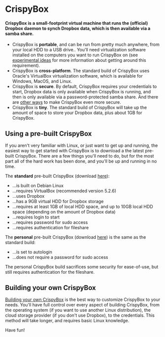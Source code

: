 # CrispyBox

#### CrispyBox is a small-footprint virtual machine that runs the (official) Dropbox daemon to synch Dropbox data, which is then available via a samba share.

* CrispyBox is **portable**, and can be run from pretty much anywhere, from your local HDD to a USB drive.. You'll need virtualization software installed on the computers you want to run CrispyBox on (see [experimental ideas](https://github.com/APrettyCoolProgram/CrispyBox/blob/master/Experimental_ideas.md) for more information about getting around this requirement).
* CrispyBox is **cross-platform**. The standard build of CrispyBox uses Oracle's VirtualBox virtualization software, which is available for Windows, MacOS, and Linux.
* CrispyBox is **secure**. By default, CrispyBox requires your credentials to start, Dropbox data is only available when CrispyBox is running, and then is only available via a password-protected samba share. And there are [other ways](https://github.com/APrettyCoolProgram/CrispyBox/blob/master/Experimental_ideas.md) to make CrispyBox even more secure.
* CrispyBox is **tiny**. The standard build of CrispyBox will take up the amount of space to store your Dropbox data, plus about 1GB for CrispyBox.

## Using a pre-built CrispyBox
If you aren't very familiar with Linux, or just want to get up and running, the easiest way to get started with CrispyBox is to download a the latest pre-built CrispyBox. There are a few things you'll need to do, but for the most part all of the hard work has been done, and you'll be up and running in no time.

The **standard** pre-built CrispyBox (download [here](https://github.com/APrettyCoolProgram/CrispyBox/blob/master/Build_your_own_CrispyBox.md)):
* ...is built on Debian Linux
* ...requires VirtualBox (recommended version 5.2.6)
* ...uses Dropbox
* ...has a 9GB virtual HDD for Dropbox storage
* ...requires at least 1GB of local HDD space, and up to 10GB local HDD space (depending on the amount of Dropbox data)
* ...requires login to start
* ...requires password for sudo access
* ...requires authentication for fileshare

The **personal** pre-built CrispyBox (download [here](https://github.com/APrettyCoolProgram/CrispyBox/blob/master/Build_your_own_CrispyBox.md)) is the same as the standard build:
* ...is set to autologin
* ...does not require a password for sudo access

The personal CrispyBox build sacrifices some security for ease-of-use, but still requires authentication for the fileshare.

## Building your own CrispyBox
[Building your own CrispyBox](https://github.com/APrettyCoolProgram/CrispyBox/blob/master/Build_a_standard_CrispyBox.md) is the best way to customize CrispyBox to your needs. You'll have full control over every aspect of building CrispyBox, from the operating system (if you want to use another Linux distribution), the cloud storage provider (if you don't use Dropbox), to the credentials. This method will take longer, and requires basic Linux knowledge.

Have fun!
